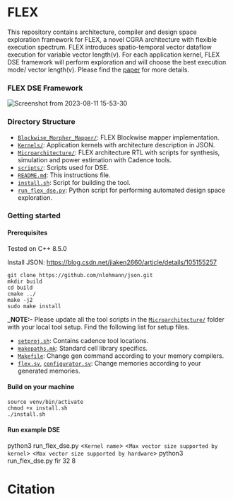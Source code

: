 # FLEX

This repository contains architecture, compiler and design space exploration framework for FLEX, a novel CGRA architecture with flexible execution spectrum. FLEX introduces spatio-temporal vector dataflow execution for variable vector length(v). For each application kernel, FLEX DSE framework will perform exploration and will choose the best execution mode/ vector length(v). Please find the [paper](https://www.comp.nus.edu.sg/~tulika/FLEX_ICCAD.pdf) for more details.


### FLEX DSE Framework
![Screenshot from 2023-08-11 15-53-30](https://github.com/ecolab-nus/FLEX/assets/5539032/80609e42-0802-4d19-8b3e-ca8f7ff74567)


### Directory Structure
- [`Blockwise_Morpher_Mapper/`](Blockwise_Morpher_Mapper): FLEX Blockwise mapper implementation.
- [`Kernels/`](Kernels): Application kernels with architecture description in JSON.
- [`Microarchitecture/`](Microarchitecture): FLEX architecture RTL with scripts for synthesis, simulation and power estimation with Cadence tools.
- [`scripts/`](scripts): Scripts used for DSE.
- [`README.md`](README.md): This instructions file.
- [`install.sh`](install.sh): Script for building the tool.
- [`run_flex_dse.py`](run_flex_dse.py): Python script for performing automated design space exploration.


### Getting started

#### Prerequisites
Tested on C++ 8.5.0

Install JSON:
https://blog.csdn.net/jiaken2660/article/details/105155257


    git clone https://github.com/nlohmann/json.git
    mkdir build
    cd build
    cmake ../
    make -j2
    sudo make install

**_NOTE:-**
Please update all the tool scripts in the [`Microarchitecture/`](Microarchitecture) folder with your local tool setup. Find the following list for setup files.
- [`setproj.sh`](Microarchitecture/bin/setproj.sh): Contains cadence tool locations.
- [`makepaths.mk`](Microarchitecture/bin/makepaths.mk): Standard cell library specifics.
- [`Makefile`](Microarchitecture/Makefile): Change gen command according to your memory compilers.
- [`flex.sv`](Microarchitecture/rtl/flex.sv), [`configurator.sv`](Microarchitecture/rtl/configurator.sv): Change memories according to your generated memories.

#### Build on your machine
    source venv/bin/activate
    chmod +x install.sh
    ./install.sh

#### Run example DSE
python3 run_flex_dse.py <`Kernel name`> <`Max vector size supported by kernel`> <`Max vector size supported by hardware`>
    python3 run_flex_dse.py fir 32 8
    

# Citation

